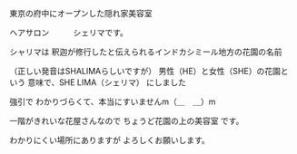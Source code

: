 東京の府中にオープンした隠れ家美容室

ヘアサロン　　　シェリマです。

シャリマは
釈迦が修行したと伝えられるインドカシミール地方の花園の名前



（正しい発音はSHALIMAらしいですが）
男性（HE）と女性（SHE）の花園という
意味で、SHE LIMA（シェリマ）
にしました

強引で
わかりづらくて、本当にすいませんm（＿　＿）m


一階がきれいな花屋さんなので
ちょうど花園の上の美容室
です。

わかりにくい場所にありますが
よろしくお願いします。




